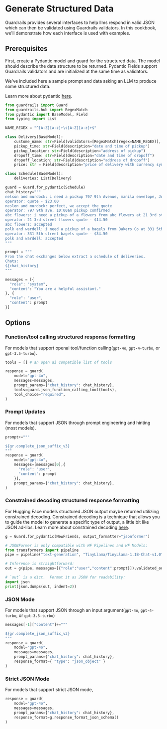 # Generate Structured Data

Guardrails provides several interfaces to help llms respond in valid JSON which can then be validated using Guardrails validators. In this cookbook, we'll demonstrate how each interface is used with examples.

## Prerequisites

First, create a Pydantic model and guard for the structured data. The model should describe the data structure to be returned. Pydantic Fields support Guardrails validators and are initialized at the same time as validators.

We've included here a sample prompt and data asking an LLM to produce some structured data.

Learn more about pydantic [here](https://docs.pydantic.dev/latest/why/).

```py
from guardrails import Guard
from guardrails.hub import RegexMatch
from pydantic import BaseModel, Field
from typing import List

NAME_REGEX = "^[A-Z][a-z]+\s[A-Z][a-z]+$"

class Delivery(BaseModel):
    custome_name: str=Field(validators=[RegexMatch(regex=NAME_REGEX)], description="customer name")
    pickup_time: str=Field(description="date and time of pickup")
    pickup_location: str=Field(description="address of pickup")
    dropoff_time: str=Field(description="date and time of dropoff")
    dropoff_location: str=Field(description="address of dropoff")
    price: str = Field(description="price of delivery with currency symbol included")

class Schedule(BaseModel):
    deliveries: List[Delivery]

guard = Guard.for_pydantic(Schedule)
chat_history="""
nelson and murdock: i need a pickup 797 9th Avenue, manila envelope, June 3 10:00am with dropoff 10:30am Courthouse, 61 Center Street C/O frank james
operator: quote - $23.00
neslon and murdock: perfect, we accept the quote
operator: 797 9th ave, 10:00am pickup comfirmed
abc flowers: i need a pickup of a flowers from abc flowers at 21 3rd street at 11:00am on june 2 with a dropoff at 75th Ave at 5:30pm same day
operator: 21 3rd street flowers quote - $14.50
abc flowers: accepted
polk and wardell: i need a pickup of a bagels from Bakers Co at 331 5th street at 11:00am on june 3 with a dropoff at 75th Ave at 5:30pm same day
operator: 331 5th street bagels quote - $34.50
polk and wardell: accepted
"""

prompt = """
From the chat exchanges below extract a schedule of deliveries.
Chats:
${chat_history}
"""

messages = [{
  "role": "system",
  "content": "You are a helpful assistant."
}, {
  "role": "user",
  "content": prompt
}]
```

## Options

### Function/tool calling structured response formatting

For models that support openai tool/function calling(`gpt-4o`, `gpt-4-turbo`, or `gpt-3.5-turbo`).

```py
tools = [] # an open ai compatible list of tools

response = guard(
    model="gpt-4o",
    messages=messages,
    prompt_params={"chat_history": chat_history},
    tools=guard.json_function_calling_tool(tools),
    tool_choice="required",
)
```

### Prompt Updates

For models that support JSON through prompt engineering and hinting (most models).


```py
prompt+="""

${gr.complete_json_suffix_v3}
"""
response = guard(
    model="gpt-4o",
    messages=[messages[0],{
      "role": "user",
      "content": prompt
    }],
    prompt_params={"chat_history": chat_history},
)
```

### Constrained decoding structured response formatting

For Hugging Face models structured JSON output maybe returned utilizing constrained decoding. Constrained decoding is a technique that allows you to guide the model to generate a specific type of output, a little bit like JSON ad-libs. Learn more about constrained decoding [here](https://www.guardrailsai.com/blog/json-with-open-source-models).

```python
g = Guard.for_pydantic(NewFriends, output_formatter="jsonformer")

# JSONFormer is only compatible with HF Pipelines and HF Models:
from transformers import pipeline
pipe = pipeline("text-generation", "TinyLlama/TinyLlama-1.1B-Chat-v1.0")

# Inference is straightforward:
out = g(pipe, messages=[{"role":"user","content":prompt}]).validated_output

# `out` is a dict.  Format it as JSON for readability:
import json
print(json.dumps(out, indent=2))
```

### JSON Mode

For models that support JSON through an input argument(`gpt-4o`, `gpt-4-turbo`, or `gpt-3.5-turbo`)

```py
messages[-1]["content"]+="""

${gr.complete_json_suffix_v3}
"""
response = guard(
    model="gpt-4o",
    messages=messages,
    prompt_params={"chat_history": chat_history},
    response_format={ "type": "json_object" }
)
```


### Strict JSON Mode
For models that support strict JSON mode, 


```py
response = guard(
    model="gpt-4o",
    messages=messages,
    prompt_params={"chat_history": chat_history},
    response_format=g.response_format_json_schema()
)
```